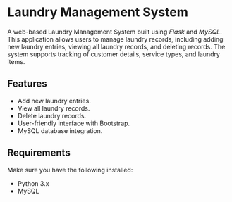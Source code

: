 # Laundry Management System

A web-based Laundry Management System built using *Flask* and *MySQL*. This application allows users to manage laundry records, including adding new laundry entries, viewing all laundry records, and deleting records. The system supports tracking of customer details, service types, and laundry items.

## Features

- Add new laundry entries.
- View all laundry records.
- Delete laundry records.
- User-friendly interface with Bootstrap.
- MySQL database integration.

## Requirements

Make sure you have the following installed:

- Python 3.x
- MySQL